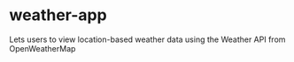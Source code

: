 # weather-app
Lets users to view location-based weather data using the Weather API from OpenWeatherMap
